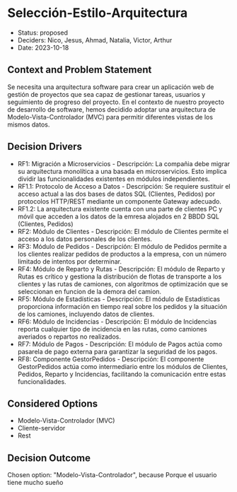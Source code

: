 # Selección-Estilo-Arquitectura

* Status: proposed
* Deciders: Nico, Jesus, Ahmad, Natalia, Victor, Arthur
* Date: 2023-10-18

## Context and Problem Statement

Se necesita una arquitectura software para crear un aplicación web de gestión de proyectos que sea capaz de gestionar tareas, usuarios y seguimiento de progreso del proyecto.
En el contexto de nuestro proyecto de desarrollo de software, hemos decidido adoptar una arquitectura de Modelo-Vista-Controlador (MVC) para permitir diferentes vistas de los mismos datos.

## Decision Drivers

* RF1: Migración a Microservicios - Descripción: La compañia debe migrar su arquitectura monolítica a una basada en microservicios. Esto implica dividir las funcionalidades existentes en módulos independientes.
* RF1.1: Protocolo de Acceso a Datos - Descripción: Se requiere sustituir el acceso actual a las dos bases de datos SQL (Clientes, Pedidos) por protocolos HTTP/REST mediante un componente Gateway adecuado.
* RF1.2: La arquitectura existente cuenta con una parte de clientes PC y móvil que acceden a los datos de la emresa alojados en 2 BBDD SQL (Clientes, Pedidos)
* RF2: Módulo de Clientes - Descripción: El módulo de Clientes permite el acceso a los datos personales de los clientes.
* RF3: Módulo de Pedidos - Descripción: El módulo de Pedidos permite a los clientes realizar pedidos de productos a la empresa, con un número limitado de intentos por determinar.
* RF4: Módulo de Reparto y Rutas - Descripción: El módulo de Reparto y Rutas es crítico y gestiona la distribución de flotas de transporte a los clientes y las rutas de camiones, con algoritmos de optimización que se seleccionan en funcion de la demora del camion.
* RF5: Módulo de Estadísticas - Descripción: El módulo de Estadísticas proporciona información en tiempo real sobre los pedidos y la situación de los camiones, incluyendo datos de clientes.
* RF6: Módulo de Incidencias - Descripción: El módulo de Incidencias reporta cualquier tipo de incidencia en las rutas, como camiones averiados o repartos no realizados.
* RF7: Módulo de Pagos - Descripción: El módulo de Pagos actúa como pasarela de pago externa para garantizar la seguridad de los pagos.
* RF8: Componente GestorPedidos - Descripción: El componente GestorPedidos actúa como intermediario entre los módulos de Clientes, Pedidos, Reparto y Incidencias, facilitando la comunicación entre estas funcionalidades.

## Considered Options

* Modelo-Vista-Controlador (MVC)
* Cliente-servidor
* Rest

## Decision Outcome

Chosen option: "Modelo-Vista-Controlador", because Porque el usuario tiene mucho sueño
